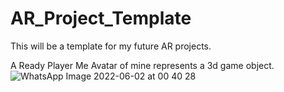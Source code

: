 # AR_Project_Template
This will be a template for my future AR projects.

A Ready Player Me Avatar of mine represents a 3d game object.
![WhatsApp Image 2022-06-02 at 00 40 28](https://user-images.githubusercontent.com/41302444/171506599-ce99188e-0855-4f15-9793-9effef135d0b.jpeg)
